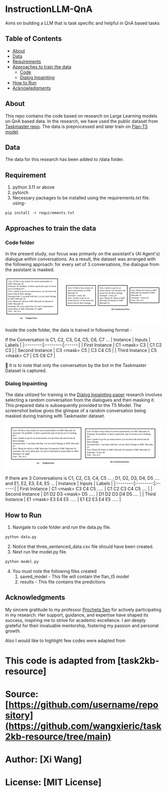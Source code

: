 # InstructionLLM-QnA
Aims on building a LLM that is task specific and helpful in QnA based tasks

## Table of Contents
- [About](#about)
- [Data](#data)
- [Requirements](#requirements)
- [Approaches to train the data](#approaches-to-train-the-data)
    - [Code](#code-folder)
    - [Dialog Inpainting](#dialog-inpainting)
- [How to Run](#how-to-run)
- [Acknowledgments](#acknowledgments)

## About
This repo contains the code based on research on Large Learning models on QnA based data. In the research, we have used the public dataset from [Taskmaster repo](https://github.com/google-research-datasets/Taskmaster/tree/master/TM-3-2020). The data is preprocessed and later train on [Flan-T5 model](https://huggingface.co/docs/transformers/model_doc/flan-t5).

## Data
The data for this research has been added to /data folder.

## Requirement
1. python 3.11 or above
2. pytorch
3. Necessary packages to be installed using the requirements.txt file. using-
```python
pip install -r requirements.txt
```

## Approaches to train the data
### Code folder
In the present study, our focus was primarily on the assistant's (AI Agent's) dialogue within conversations. As a result, the dataset was arranged with the following approach: for every set of 3 conversations, the dialogue from the assistant is masked.

![alt text](/images/research.png)

Inside the code folder, the data is trained in following format - 

If the Conversation is C1, C2, C3, C4, C5, C6, C7 ...
| Instance | Inputs | Labels |
|:--------:|:--------:|:------:|
| First Instance | C1 \<mask\> C3 | C1 C2 C3 |
| Second Instance | C3 \<mask\> C5 | C3 C4 C5 |
| Third Instance | C5 \<mask\> C7 | C5 C6 C7 |

:book: It is to note that only the conversation by the bot in the Taskmaster Dataset is captured.

### Dialog Inpainting
The data utilized for training in the [Dialog Inpainting paper](https://arxiv.org/abs/2205.09073) research involves selecting a random conversation from the dialogues and then masking it. This prepared data is subsequently provided to the T5 Model. The screenshot below gives the glimpse of a random conversation being masked during training with Taskmaster dataset.

![alt text](/images/DialogInpainting.png)

If there are 3 Conversations is C1, C2, C3, C4, C5 ... ; D1, D2, D3, D4, D5 ....  and E1, E2, E3, E4, E5 ...
| Instance | Inputs | Labels |
|:--------:|:--------:|:------:|
| First Instance | C1 \<mask\> C3 C4 C5 ..... | C1 C2 C3 C4 C5 .... |
| Second Instance | D1 D2 D3 \<mask\> D5 ..... | D1 D2 D3 D4 D5 .... |
| Third Instance | E1 \<mask\> E3 E4 E5 ..... | E1 E2 E3 E4 E5 ..... |

## How to Run
1. Navigate to code folder and run the data.py file.
```python
python data.py
```
2. Notice that three_sentenced_data.csv file should have been created.
3. Next run the model.py file.
```python
python model.py
```
4. You must note the following files created
    1. saved_model - This file will contain the flan_t5 model
    2. results - This file contains the predictions

## Acknowledgments
My sincere gratitude to my professor [Procheta Sen](https://procheta.github.io/sprocheta/) for actively participating in my research. Her support, guidance, and expertise have shaped its success, inspiring me to strive for academic excellence. I am deeply grateful for their invaluable mentorship, fostering my passion and personal growth.

Also I would like to highlight few codes were adapted from
# This code is adapted from [task2kb-resource]
# Source: [https://github.com/username/repository](https://github.com/wangxieric/task2kb-resource/tree/main)
# Author: [Xi Wang]
# License: [MIT License]
